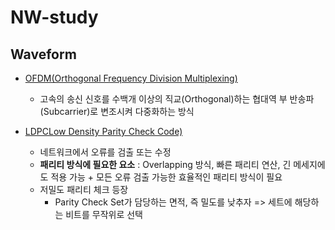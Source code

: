 # NW-study

## Waveform
 - [OFDM(Orthogonal Frequency Division Multiplexing)](http://www.ktword.co.kr/abbr_view.php?m_temp1=2163)
   - 고속의 송신 신호를 수백개 이상의 직교(Orthogonal)하는 협대역 부 반송파(Subcarrier)로 변조시켜 다중화하는 방식
 
 - [LDPCLow Density Parity Check Code)](https://medium.com/quantum-ant/ldpc-9de5241ee51e)
   - 네트워크에서 오류를 검출 또는 수정
   - <b>패리티 방식에 필요한 요소</b> : Overlapping 방식, 빠른 패리티 연산, 긴 메세지에도 적용 가능 + 모든 오류 검출 가능한 효율적인 패리티 방식이 필요
   - 저밀도 패리티 체크 등장
     - Parity Check Set가 담당하는 면적, 즉 밀도를 낮추자 => 세트에 해당하는 비트를 무작위로 선택
